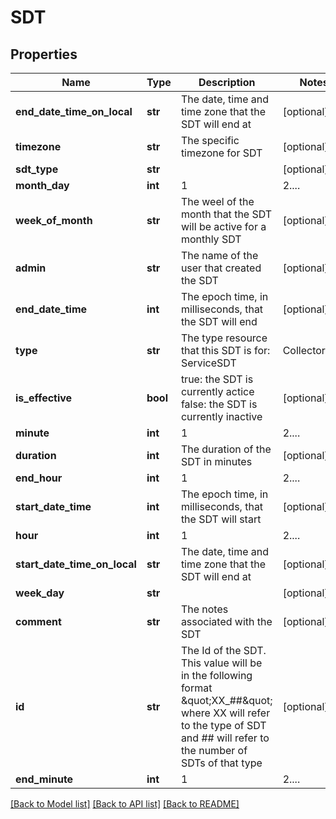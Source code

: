 # SDT

## Properties
Name | Type | Description | Notes
------------ | ------------- | ------------- | -------------
**end_date_time_on_local** | **str** | The date, time and time zone that the SDT will end at | [optional] 
**timezone** | **str** | The specific timezone for SDT | [optional] 
**sdt_type** | **str** |  | [optional] 
**month_day** | **int** | 1 | 2....| 31 The day of the month that the SDT will be active for a monthly SDT | [optional] 
**week_of_month** | **str** | The weel of the month that the SDT will be active for a monthly SDT | [optional] 
**admin** | **str** | The name of the user that created the SDT | [optional] 
**end_date_time** | **int** | The epoch time, in milliseconds, that the SDT will end | [optional] 
**type** | **str** | The type resource that this SDT is for: ServiceSDT | CollectorSDT | DeviceDataSourceInstanceSDT | DeviceBatchJobSDT | DeviceClusterAlertDefSDT | DeviceDataSourceInstanceGroupSDT | DeviceDataSourceSDT | DeviceEventSourceSDT | DeviceGroupSDT | DeviceSDT | WebsiteCheckpointSDT | WebsiteGroupSDT | WebsiteSDT | 
**is_effective** | **bool** | true: the SDT is currently actice false: the SDT is currently inactive | [optional] 
**minute** | **int** | 1 | 2....| 60 The minute of the hour that the SDT should begin for a repeating SDT | [optional] 
**duration** | **int** | The duration of the SDT in minutes | [optional] 
**end_hour** | **int** | 1 | 2....| 24 The hour that the SDT ends for a repeating SDT | [optional] 
**start_date_time** | **int** | The epoch time, in milliseconds, that the SDT will start | [optional] 
**hour** | **int** | 1 | 2....| 24 The hour that the SDT will start for a repeating SDT (daily, weekly, or monthly) | [optional] 
**start_date_time_on_local** | **str** | The date, time and time zone that the SDT will end at | [optional] 
**week_day** | **str** |  | [optional] 
**comment** | **str** | The notes associated with the SDT | [optional] 
**id** | **str** | The Id of the SDT. This value will be in the following format \&quot;XX_##\&quot; where XX will refer to the type of SDT and ## will refer to the number of SDTs of that type | [optional] 
**end_minute** | **int** | 1 | 2....| 60 The minute of the hour that the SDT ends for a repeating SDT | [optional] 

[[Back to Model list]](../README.md#documentation-for-models) [[Back to API list]](../README.md#documentation-for-api-endpoints) [[Back to README]](../README.md)


